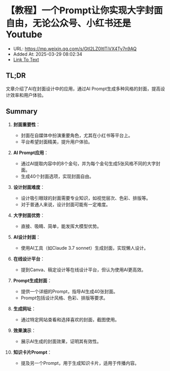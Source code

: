 # 【教程】一个Prompt让你实现大字封面自由，无论公众号、小红书还是Youtube
- URL: https://mp.weixin.qq.com/s/GtI2LZ0ltlTiVX4Ty7n9AQ
- Added At: 2025-03-29 08:02:34
- [Link To Text](2025-03-29-【教程】一个prompt让你实现大字封面自由，无论公众号、小红书还是youtube_raw.md)

## TL;DR
文章介绍了AI在封面设计中的应用，通过AI Prompt生成多种风格的封面，提高设计效率和用户体验。

## Summary
1. **封面重要性**：
   - 封面在自媒体中扮演重要角色，尤其在小红书等平台上。
   - 平台希望封面精美，提升用户体验。

2. **AI Prompt应用**：
   - 通过AI提取内容中的8个金句，并为每个金句生成5张风格不同的大字封面。
   - 生成40个封面选项，实现封面自由。

3. **设计封面难度**：
   - 设计吸引眼球的封面需要专业知识，如视觉层次、色彩、排版等。
   - 对于普通人来说，设计封面可能有一定难度。

4. **大字封面优势**：
   - 直接、吸睛、简单，能发挥大模型优势。

5. **AI设计封面**：
   - 使用AI工具（如Claude 3.7 sonnet）生成封面，实现懒人设计。

6. **在线设计平台**：
   - 提到Canva、稿定设计等在线设计平台，但认为使用AI更高效。

7. **Prompt生成封面**：
   - 提供一个详细的Prompt，指导AI生成40张封面。
   - Prompt包括设计风格、色彩、排版等要求。

8. **生成网址**：
   - 通过特定网站查看和选择喜欢的封面，截图使用。

9. **效果演示**：
   - 展示AI生成的封面效果，证明其有效性。

10. **知识卡片Prompt**：
    - 提及另一个Prompt，用于生成知识卡片，适用于传播内容。
